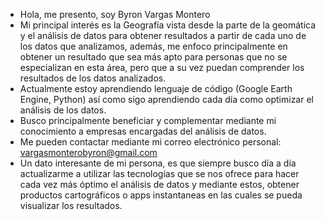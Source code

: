 -  Hola, me presento, soy Byron Vargas Montero
-  Mi principal interés es la Geografía vista desde la parte de la geomática y el análisis de datos para obtener resultados a partir de cada uno de los datos que analizamos, además, me enfoco principalmente en obtener un resultado que sea más apto para personas que no se especializan en esta área, pero que a su vez puedan comprender los resultados de los datos analizados.
-  Actualmente estoy aprendiendo lenguaje de código (Google Earth Engine, Python) así como sigo aprendiendo cada día como optimizar el análisis de los datos.
-  Busco principalmente beneficiar y complementar mediante mi conocimiento a empresas encargadas del análisis de datos.
-  Me pueden contactar mediante mi correo electrónico personal: vargasmonterobyron@gmail.com
-  Un dato interesante de mi persona, es que siempre busco día a día actualizarme a utilizar las tecnologías que se nos ofrece para hacer cada vez más óptimo el análisis de datos y mediante estos, obtener productos cartográficos o apps instantaneas en las cuales se pueda visualizar los resultados.

<!---
BVM04/BVM04 is a ✨ special ✨ repository because its `README.md` (this file) appears on your GitHub profile.
You can click the Preview link to take a look at your changes.
--->
